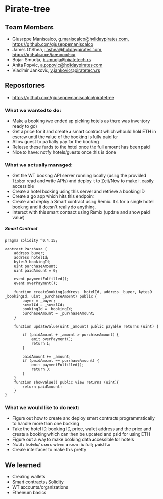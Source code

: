 # Pirate-tree

## Team Members

* Giuseppe Maniscalco, g.maniscalco@holidaypirates.com, https://github.com/giuseppemaniscalco
* James O'Shea, j.oshea@holidaypirates.com, https://github.com/jamesoshea
* Bojan Smudja, b.smudja@piratetech.rs
* Anita Popvic, a.popovic@holidaypirates.com
* Vladimir Jankovic, v.jankovic@piratetech.rs

## Repositories

- https://github.com/giuseppemaniscalco/piratetree

### What we wanted to do:

- Make a booking (we ended up picking hotels as there was inventory ready to go)
- Get a price for it and create a smart contract which whould hold ETH in escrow until the value of the booking is fully paid for
- Allow guest to partially pay for the booking
- Release these funds to the hotel once the full amount has been paid
- Nice to have: notify hotels/guests once this is done

### What we actually managed:

- Get the WT booking API server running locally (using the provided `lisbon` read and write APIs) and deploy it to Zeit/Now to make it easily accessible
- Create a hotel booking using this server and retrieve a booking ID
- Create a go app which hits this endpoint
- Create and deploy a Smart contract using Remix. It's for a single hotel booking and it doesn't really do anything.
- Interact with this smart contract using Remix (update and show paid value)

##### Smart Contract

```
pragma solidity ^0.4.15;

contract Purchase {
    address buyer;
    address hotelId;
    bytes9 bookingId;
    uint purchaseAmount;
    uint paidAmount = 0;

    event paymentFulfilled();
    event overPayment();
    
    function createBooking(address _hotelId, address _buyer, bytes9 _bookingId, uint _purchaseAmount) public {
        buyer = _buyer;
        hotelId = _hotelId;
        bookingId = _bookingId;
        purchaseAmount = _purchaseAmount;
    }

    function updateValue(uint _amount) public payable returns (uint) {

        if (paidAmount + _amount > purchaseAmount) {
            emit overPayment();
            return 1;
        }

        paidAmount += _amount;
        if (paidAmount == purchaseAmount) {
            emit paymentFulfilled();
            return 0;
        }
    }
    function showValue() public view returns (uint){
        return paidAmount;
    }
}
```

### What we would like to do next:

- Figure out how to create and deploy smart contracts programmatically to handle more than one booking
- Take the hotel ID, booking ID, price, wallet address and the price and create a booking which can then be updated and paid for using ETH
- Figure out a way to make booking data accessible for hotels
- Notify hotels/ users when a room is fully paid for
- Create interfaces to make this pretty

## We learned
- Creating wallets
- Smart contracts / Solidity
- WT accounts/organizations
- Ethereum basics
